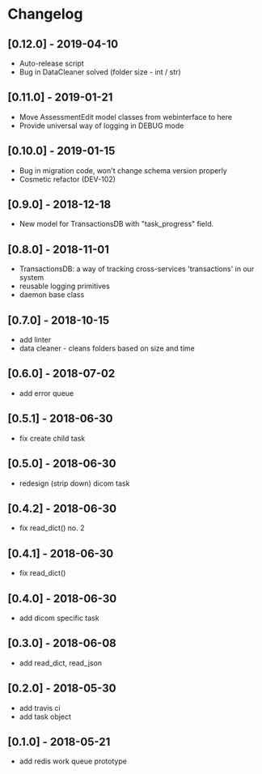 # Changelog

## [0.12.0] - 2019-04-10
* Auto-release script
* Bug in DataCleaner solved (folder size - int / str)

## [0.11.0] - 2019-01-21
* Move AssessmentEdit model classes from webinterface to here
* Provide universal way of logging in DEBUG mode

## [0.10.0] - 2019-01-15
* Bug in migration code, won't change schema version properly
* Cosmetic refactor (DEV-102)

## [0.9.0] - 2018-12-18
* New model for TransactionsDB with "task_progress" field.

## [0.8.0] - 2018-11-01
* TransactionsDB: a way of tracking cross-services 'transactions' in our system
* reusable logging primitives
* daemon base class

## [0.7.0] - 2018-10-15
* add linter
* data cleaner - cleans folders based on size and time

## [0.6.0] - 2018-07-02
* add error queue

## [0.5.1] - 2018-06-30
* fix create child task

## [0.5.0] - 2018-06-30
* redesign (strip down) dicom task

## [0.4.2] - 2018-06-30
* fix read_dict() no. 2

## [0.4.1] - 2018-06-30
* fix read_dict()

## [0.4.0] - 2018-06-30
* add dicom specific task

## [0.3.0] - 2018-06-08
* add read_dict, read_json

## [0.2.0] - 2018-05-30
* add travis ci
* add task object

## [0.1.0] - 2018-05-21
* add redis work queue prototype
